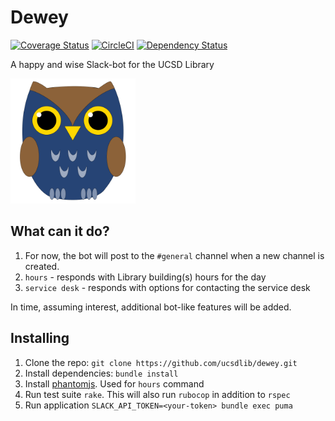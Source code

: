 # Dewey
[![Coverage
Status](https://coveralls.io/repos/github/ucsdlib/dewey/badge.svg?branch=develop)](https://coveralls.io/github/ucsdlib/dewey?branch=develop) [![CircleCI](https://circleci.com/gh/ucsdlib/dewey/tree/develop.svg?style=svg)](https://circleci.com/gh/ucsdlib/dewey/tree/develop) [![Dependency Status](https://gemnasium.com/badges/github.com/ucsdlib/dewey.svg)](https://gemnasium.com/github.com/ucsdlib/dewey)

A happy and wise Slack-bot for the UCSD Library

<img title="Dewey the wise owl" src="assets/dewey.png" width="200">

## What can it do?

1. For now, the bot will post to the `#general` channel when a new channel is created.
2. `hours` - responds with Library building(s) hours for the day
3. `service desk` - responds with options for contacting the service desk

In time, assuming interest, additional bot-like features will be added.

## Installing

1. Clone the repo: `git clone https://github.com/ucsdlib/dewey.git`
2. Install dependencies: `bundle install`
3. Install [phantomjs](http://phantomjs.org/). Used for `hours` command
4. Run test suite `rake`. This will also run `rubocop` in addition to `rspec`
5. Run application `SLACK_API_TOKEN=<your-token> bundle exec puma`
